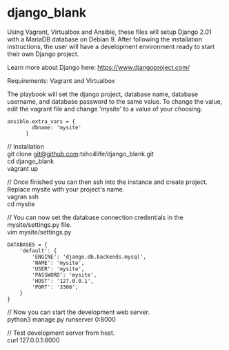 # django_blank
Using Vagrant, Virtualbox and Ansible, these files will setup Django 2.01 with a MariaDB database on Debian 9. After following the installation instructions, the user will have a development environment ready to start their own Django project.

Learn more about Django here: https://www.djangoproject.com/

Requirements: Vagrant and Virtualbox

The playbook will set the django project, database name, database username, and database password to the same value. To change the value, edit the vagrant file and change 'mysite' to a value of your choosing.   

```
ansible.extra_vars = {  
        dbname: 'mysite'  
      }
```

// Installation  
git clone git@github.com:txhc4life/django_blank.git  
cd django_blank  
vagrant up  

// Once finished you can then ssh into the instance and create project. Replace mysite with your project's name.  
vagran ssh   
cd mysite  

// You can now set the database connection credentials in the mysite/settings.py file.  
vim mysite/settings.py

```  
DATABASES = {
    'default': {  
        'ENGINE': 'django.db.backends.mysql',  
        'NAME': 'mysite',  
        'USER': 'mysite',  
        'PASSWORD': 'mysite',  
        'HOST': '127.0.0.1',  
        'PORT': '3306',  
    }  
}
```

// Now you can start the development web server.  
python3 manage.py runserver 0:8000    

// Test development server from host.  
curl 127.0.0.1:8000  
